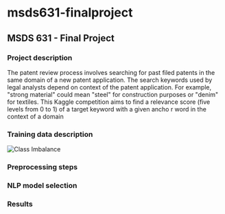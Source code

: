 # msds631-finalproject

## MSDS 631 - Final Project

### Project description

The patent review process involves searching for past filed patents in the same domain of a new patent application. The search keywords used by legal analysts depend on context of the patent application. For example, "strong material" could mean "steel" for construction purposes or "denim" for textiles. This Kaggle competition aims to find a relevance score (five levels from 0 to 1) of a target keyword with a given ancho r word in the context of a domain

### Training data description

![Class Imbalance](classimb)

### Preprocessing steps


### NLP model selection

### Results
